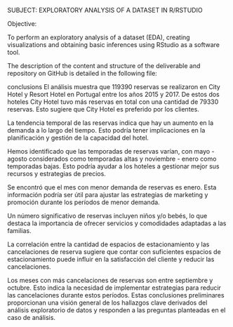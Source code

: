 SUBJECT: EXPLORATORY ANALYSIS OF A DATASET IN R/RSTUDIO

Objective:
                                                        
To perform an exploratory analysis of a dataset (EDA), creating visualizations and obtaining basic inferences using RStudio as a software tool.

The description of the content and structure of the deliverable and repository on GitHub is detailed in the following file:


conclusions
El análisis muestra que 119390 reservas se realizaron en City Hotel y Resort Hotel en Portugal entre los años 2015 y 2017. De estos dos hoteles City Hotel tuvo más reservas en total con una cantidad de 79330 reservas. Esto sugiere que City Hotel es preferido por los clientes.

La tendencia temporal de las reservas indica que hay un aumento en la demanda a lo largo del tiempo. Esto podría tener implicaciones en la planificación y gestión de la capacidad del hotel.

Hemos identificado que las temporadas de reservas varían, con mayo - agosto considerados como temporadas altas y noviembre - enero como temporadas bajas. Esto podría ayudar a los hoteles a gestionar mejor sus recursos y estrategias de precios.

Se encontró que el mes con menor demanda de reservas es enero. Esta información podría ser útil para ajustar las estrategias de marketing y promoción durante los períodos de menor demanda.

Un número significativo de reservas incluyen niños y/o bebés, lo que destaca la importancia de ofrecer servicios y comodidades adaptadas a las familias.


La correlación entre la cantidad de espacios de estacionamiento y las cancelaciones de reserva sugiere que contar con suficientes espacios de estacionamiento puede influir en la satisfacción del cliente y reducir las cancelaciones.


Los meses con más cancelaciones de reservas son entre septiembre y octubre. Esto indica la necesidad de implementar estrategias para reducir las cancelaciones durante estos períodos.
Estas conclusiones preliminares proporcionan una visión general de los hallazgos clave derivados del análisis exploratorio de datos y responden a las preguntas planteadas en el caso de análisis.
